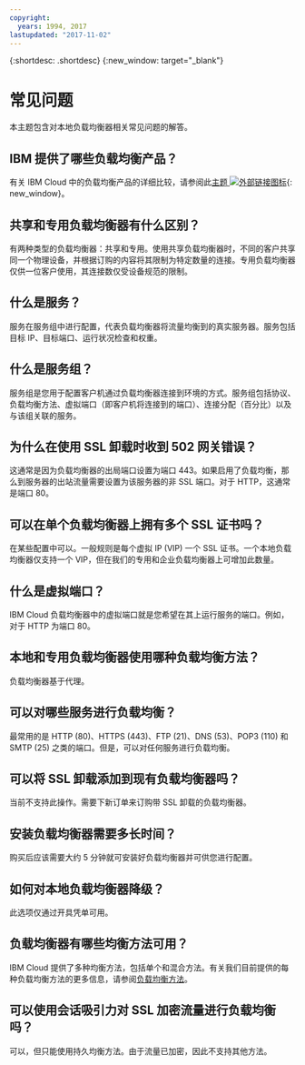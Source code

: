 ```yaml
---
copyright:
  years: 1994, 2017
lastupdated: "2017-11-02"
---
```


{:shortdesc: .shortdesc}
{:new_window: target="_blank"}


# 常见问题
本主题包含对本地负载均衡器相关常见问题的解答。

## IBM 提供了哪些负载均衡产品？
有关 IBM Cloud 中的负载均衡产品的详细比较，请参阅此[主题 ![外部链接图标](../../icons/launch-glyph.svg "外部链接图标")](https://dev-console.bluemix.net/docs/infrastructure/loadbalancer-service/explore-load-balancers.html#explore-load-balancers){: new_window}。

## 共享和专用负载均衡器有什么区别？

有两种类型的负载均衡器：共享和专用。使用共享负载均衡器时，不同的客户共享同一个物理设备，并根据订购的内容将其限制为特定数量的连接。专用负载均衡器仅供一位客户使用，其连接数仅受设备规范的限制。

## 什么是服务？
服务在服务组中进行配置，代表负载均衡器将流量均衡到的真实服务器。服务包括目标 IP、目标端口、运行状况检查和权重。

## 什么是服务组？
服务组是您用于配置客户机通过负载均衡器连接到环境的方式。服务组包括协议、负载均衡方法、虚拟端口（即客户机将连接到的端口）、连接分配（百分比）以及与该组关联的服务。

## 为什么在使用 SSL 卸载时收到 502 网关错误？

这通常是因为负载均衡器的出局端口设置为端口 443。如果启用了负载均衡，那么到服务器的出站流量需要设置为该服务器的非 SSL 端口。对于 HTTP，这通常是端口 80。

## 可以在单个负载均衡器上拥有多个 SSL 证书吗？

在某些配置中可以。一般规则是每个虚拟 IP (VIP) 一个 SSL 证书。一个本地负载均衡器仅支持一个 VIP，但在我们的专用和企业负载均衡器上可增加此数量。

## 什么是虚拟端口？

IBM Cloud 负载均衡器中的虚拟端口就是您希望在其上运行服务的端口。例如，对于 HTTP 为端口 80。

## 本地和专用负载均衡器使用哪种负载均衡方法？

负载均衡器基于代理。

## 可以对哪些服务进行负载均衡？

最常用的是 HTTP (80)、HTTPS (443)、FTP (21)、DNS (53)、POP3 (110) 和 SMTP (25) 之类的端口。但是，可以对任何服务进行负载均衡。

## 可以将 SSL 卸载添加到现有负载均衡器吗？

当前不支持此操作。需要下新订单来订购带 SSL 卸载的负载均衡器。

## 安装负载均衡器需要多长时间？

购买后应该需要大约 5 分钟就可安装好负载均衡器并可供您进行配置。

## 如何对本地负载均衡器降级？

此选项仅通过开具凭单可用。

## 负载均衡器有哪些均衡方法可用？

IBM Cloud 提供了多种均衡方法，包括单个和混合方法。有关我们目前提供的每种负载均衡方法的更多信息，请参阅[负载均衡方法](load_balancing_methods.html)。

## 可以使用会话吸引力对 SSL 加密流量进行负载均衡吗？

可以，但只能使用持久均衡方法。由于流量已加密，因此不支持其他方法。

